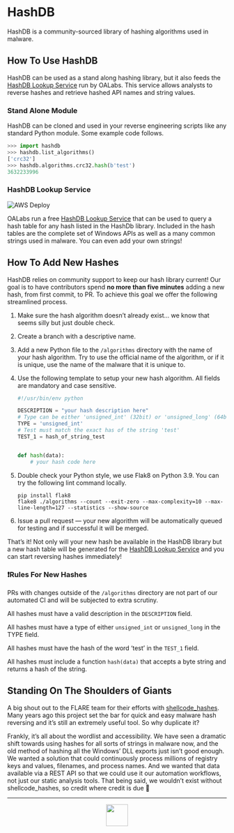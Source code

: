 # HashDB

HashDB is a community-sourced library of hashing algorithms used in malware. 

## How To Use HashDB

HashDB can be used as a stand along hashing library, but it also feeds the [HashDB Lookup Service](https://hashdb.openanalysis.net) run by OALabs. This service allows analysts to reverse hashes and retrieve hashed API names and string values.

### Stand Alone Module 

HashDB can be cloned and used in your reverse engineering scripts like any standard Python module. Some example code follows.
```python
>>> import hashdb
>>> hashdb.list_algorithms()
['crc32']
>>> hashdb.algorithms.crc32.hash(b'test')
3632233996
```

### HashDB Lookup Service 

![AWS Deploy](https://github.com/OALabs/hashdb/actions/workflows/deploy.yml/badge.svg)

OALabs run a free [HashDB Lookup Service](https://hashdb.openanalysis.net) that can be used to query a hash table for any hash listed in the HashDb library. Included in the hash tables are the complete set of Windows APIs as well as a many common strings used in malware. You can even add your own strings! 

## How To Add New Hashes

HashDB relies on community support to keep our hash library current! Our goal is to have contributors spend **no more than five minutes** adding a new hash, from first commit, to PR. To achieve this goal we offer the following streamlined process. 

1. Make sure the hash algorithm doesn’t already exist… we know that seems silly but just double check.

2. Create a branch with a descriptive name.

3. Add a new Python file to the `/algorithms` directory with the name of your hash algorithm. Try to use the official name of the algorithm, or if it is unique, use the name of the malware that it is unique to. 

4. Use the following template to setup your new hash algorithm. All fields are mandatory and case sensitive. 

    ```python
    #!/usr/bin/env python

    DESCRIPTION = "your hash description here"
    # Type can be either 'unsigned_int' (32bit) or 'unsigned_long' (64bit)
    TYPE = 'unsigned_int'
    # Test must match the exact has of the string 'test'
    TEST_1 = hash_of_string_test


    def hash(data):
        # your hash code here
    ```

5. Double check your Python style, we use Flak8 on Python 3.9. You can try the following lint command locally. 

    ```
    pip install flak8
    flake8 ./algorithms --count --exit-zero --max-complexity=10 --max-line-length=127 --statistics --show-source
    ```

6. Issue a pull request — your new algorithm will be automatically queued for testing and if successful it will be merged. 

That’s it! Not only will your new hash be available in the HashDB library but a new hash table will be generated for the [HashDB Lookup Service](https://hashdb.openanalysis.net) and you can start reversing hashes immediately! 

### ❗Rules For New Hashes 

PRs with changes outside of the `/algorithms` directory are not part of our automated CI and will be subjected to extra scrutiny. 

All hashes must have a valid description in the `DESCRIPTION` field. 

All hashes must have a type of either `unsigned_int` or `unsigned_long` in the TYPE field.

All hashes must have the hash of the word ‘test’ in the `TEST_1` field.

All hashes must include a function `hash(data)` that accepts a byte string and returns a hash of the string. 

## Standing On The Shoulders of Giants 

A big shout out to the FLARE team for their efforts with [shellcode_hashes](https://github.com/fireeye/flare-ida/tree/master/shellcode_hashes). Many years ago this project set the bar for quick and easy malware hash reversing and it’s still an extremely useful tool. So why duplicate it? 

Frankly, it’s all about the wordlist and accessibility. We have seen a dramatic shift towards using hashes for all sorts of strings in malware now, and the old method of hashing all the Windows’ DLL exports just isn’t good enough. We wanted a solution that could continuously process millions of registry keys and values, filenames, and process names. And we wanted that data available via a REST API so that we could use it our automation workflows, not just our static analysis tools. That being said, we wouldn’t exist without shellcode_hashes, so credit where credit is due 🙌

---
<p align="center">
<img src="https://media.giphy.com/media/l0HlzDz1l3gU2nvLW/giphy.gif" width="50px">
</p>
